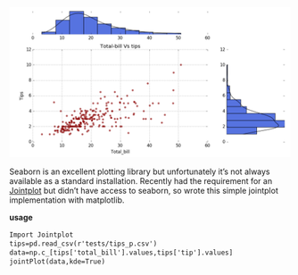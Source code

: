 ![image](https://github.com/sukhbinder/JointPlotWithMatplotlib/blob/master/image/JointPlot_with_matplotlib.png)


Seaborn is an excellent plotting library but unfortunately it’s not always available as a standard installation. Recently had the requirement for an [Jointplot](http://seaborn.pydata.org/generated/seaborn.jointplot.html) but didn’t have access to seaborn, so wrote this simple jointplot implementation with matplotlib.



**usage**

~~~~
Import Jointplot
tips=pd.read_csv(r'tests/tips_p.csv')
data=np.c_[tips['total_bill'].values,tips['tip'].values]
jointPlot(data,kde=True)

~~~~




